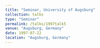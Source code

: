 ```yaml
---
title: "Seminar, University of Augsburg"
collection: talks
type: "Seminar" 
permalink: /talks/1997talk5
venue: "Augsburg, Germany"
date: 1997-07-22
location: "Augsburg, Germany"
---
```

